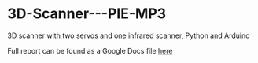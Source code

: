 # 3D-Scanner---PIE-MP3
3D scanner with two servos and one infrared scanner, Python and Arduino

Full report can be found as a Google Docs file [here](https://docs.google.com/document/d/1AMvoD-iLa2rcf57iO-DA7cjTYSXDNydkxat_F9aPIxk/edit?usp=sharing)
